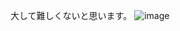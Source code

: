 大して難しくないと思います。
![image](https://github.com/laksjdjf/cgem156-ComfyUI/assets/22386664/ffb6cff1-686e-4aff-9328-05e4484492f0)
